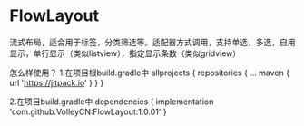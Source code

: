 # FlowLayout
流式布局，适合用于标签，分类筛选等。适配器方式调用，支持单选，多选，自用显示，单行显示（类似listview），指定显示条数（类似gridview）

怎么样使用？
1.在项目根build.gradle中
allprojects {
	repositories {
		...
		maven { url 'https://jitpack.io' }
	}
}

2.在项目build.gradle中
dependencies {
	        implementation 'com.github.VolleyCN:FlowLayout:1.0.01'
}
